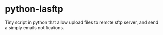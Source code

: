 python-lasftp
=============

Tiny script in python that allow upload files to remote sftp server, and send a simply emails notifications.
